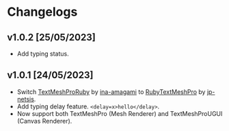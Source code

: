 # Changelogs

## v1.0.2 [25/05/2023]

- Add typing status.

## v1.0.1 [24/05/2023]

- Switch [TextMeshProRuby](https://github.com/ina-amagami/TextMeshProRuby "TextMeshProRuby") by [ina-amagami](https://github.com/ina-amagami "ina-amagami") to [RubyTextMeshPro](https://github.com/jp-netsis/RubyTextMeshPro "RubyTextMeshPro") by [jp-netsis](https://github.com/jp-netsis "jp-netsis").
- Add typing delay feature. `<delay=x>hello</delay>`.
- Now support both TextMeshPro (Mesh Renderer) and TextMeshProUGUI (Canvas Renderer).

